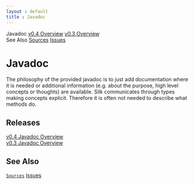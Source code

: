 ```yaml
---
layout : default
title : Javadoc
---
```

<tour class="c-javadocs">
  Javadoc
  <a href="/assets/javadoc/0.4/">v0.4 Overview</a>
  <a href="/assets/javadoc/0.3/">v0.3 Overview</a>
  <br/>
  See Also
  <a href="https://github.com/jbee/silk">Sources</a>
  <a href="https://github.com/jbee/silk/issues">Issues</a>
</tour>

# Javadoc

<abstract>
The philosophy of the provided javadoc is to just add documentation where it is needed or additional information (e.g. about the purpose, high level concepts or thoughts) are available. 
Silk communicates through types making concepts explicit. Therefore it is often not needed to describe what methods do.
</abstract>

## <i class="icon-tag"></i> Releases
<a href="/assets/javadoc/0.4/" class="icon-coffee"> v0.4 Javadoc Overview</a><br/>
<a href="/assets/javadoc/0.3/" class="icon-coffee"> v0.3 Javadoc Overview</a>

## <i class="icon-asterisk"></i> See Also
<a href="https://github.com/jbee/silk" class="book"><span class="icon-github"></span><code>Sources</code></a>
<a href="https://github.com/jbee/silk/issues" class="book"><span class="icon-github"></span>Issues</a>
